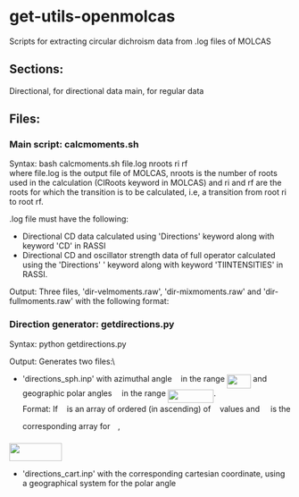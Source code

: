 # get-utils-openmolcas
Scripts for extracting circular dichroism data from .log files of MOLCAS 

## Sections: 
Directional, for directional data
main, for regular data

## Files:
### Main script: calcmoments.sh
Syntax: bash calcmoments.sh file.log nroots ri rf \
where file.log is the output file of MOLCAS, nroots is the number of roots used in the calculation (CIRoots keyword in MOLCAS) and ri and rf are the roots for which the transition is to be calculated, i.e, a transition from root ri to root rf. 

.log file must have the following:
* Directional CD data calculated using 'Directions' keyword along with keyword 'CD' in RASSI
* Directional CD and oscillator strength data of full operator calculated using the 'Directions' \'
  keyword along with keyword 'TIINTENSITIES' in RASSI. 

Output: Three files, 'dir-velmoments.raw', 'dir-mixmoments.raw' and 'dir-fullmoments.raw' with the following format: \
<x-coordinate> <y-coordinate> <z-coordinate> <rotatory strength in cgs units>
  
### Direction generator: getdirections.py
Syntax: python getdirections.py <grid size>

Output: Generates two files:\
* 'directions_sph.inp' with azimuthal angle <img src="/directional/tex/27e556cf3caa0673ac49a8f0de3c73ca.svg?invert_in_darkmode&sanitize=true" align=middle width=8.17352744999999pt height=22.831056599999986pt/> in the range <img src="/directional/tex/57e00d58bd259da9dc7986c73476b955.svg?invert_in_darkmode&sanitize=true" align=middle width=42.83683799999999pt height=24.65753399999998pt/> and geographic polar angles <img src="/directional/tex/f50853d41be7d55874e952eb0d80c53e.svg?invert_in_darkmode&sanitize=true" align=middle width=9.794543549999991pt height=22.831056599999986pt/> in the range <img src="/directional/tex/7c0876e2c6b579316b5e58cf99289514.svg?invert_in_darkmode&sanitize=true" align=middle width=82.02077729999998pt height=24.65753399999998pt/>.\
Format: If <img src="/directional/tex/27e556cf3caa0673ac49a8f0de3c73ca.svg?invert_in_darkmode&sanitize=true" align=middle width=8.17352744999999pt height=22.831056599999986pt/> is an array of ordered (in ascending) of <img src="/directional/tex/27e556cf3caa0673ac49a8f0de3c73ca.svg?invert_in_darkmode&sanitize=true" align=middle width=8.17352744999999pt height=22.831056599999986pt/> values and <img src="/directional/tex/253fd0e97bd4282c49b9091905f435ff.svg?invert_in_darkmode&sanitize=true" align=middle width=11.64107174999999pt height=32.16441360000002pt/> is the corresponding array for <img src="/directional/tex/f50853d41be7d55874e952eb0d80c53e.svg?invert_in_darkmode&sanitize=true" align=middle width=9.794543549999991pt height=22.831056599999986pt/>,

<img src="/directional/tex/f70cc521235bd222944cfdeecf4b24e0.svg?invert_in_darkmode&sanitize=true" align=middle width=93.78675569999999pt height=32.16441360000002pt/>

* 'directions_cart.inp' with the corresponding cartesian coordinate, using a geographical system for the polar angle <img src="/directional/tex/f50853d41be7d55874e952eb0d80c53e.svg?invert_in_darkmode&sanitize=true" align=middle width=9.794543549999991pt height=22.831056599999986pt/>




